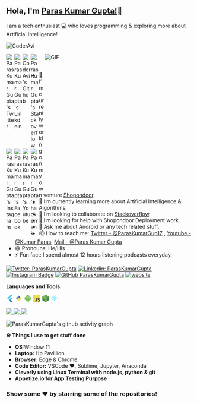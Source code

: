 ## Hola, I'm [Paras Kumar Gupta!](https://coderavi.github.io/my-protfolio/)👋
I am a tech enthusiast 💻 who loves programming & exploring more about Artificial Intelligence!
<p align="left">
<img src="https://komarev.com/ghpvc/?username=CoderAvi&label=Profile views&color=green&style=plastic" alt="CoderAvi" /> 
</p>
</a><img align="right" alt="GIF" src="https://camo.githubusercontent.com/992babdffd8c74a1502de375fbdf7e4d54773242/68747470733a2f2f6d656469612e67697068792e636f6d2f6d656469612f53576f536b4e36447854737a71494b4571762f67697068792e676966" width="400" height="355" />
</a>


<a href="https://twitter.com/ParasKumarGup17">
  <img align="left" alt="Paras Kumar Gupta's Twitter" width="22px" src="https://cdn.jsdelivr.net/npm/simple-icons@v3/icons/twitter.svg" />
</a>
<a href="https://www.linkedin.com/in/paras-kumar-gupta-28933917a/">
  <img align="left" alt="Paras Kumar Gupta's Linkdein" width="22px" src="https://cdn.jsdelivr.net/npm/simple-icons@v3/icons/linkedin.svg" />
</a>
<a href="https://github.com/ParasKumarGupta">
  <img align="left" alt="Coder Avi's Github" width="22px" src="https://cdn.jsdelivr.net/npm/simple-icons@v3/icons/github.svg" />
</a>
<a href="https://stackoverflow.com/users/19095019/paras-kumar-gupta">
  <img align="left" alt="Paras Kumar Gupta's Stackoverflow" width="22px" src="https://cdn.jsdelivr.net/npm/simple-icons@v3/icons/stackoverflow.svg" />
</a>
<a href="https://www.instagram.com/i.am_paras701/">
  <img align="left" alt="Paras Kumar Gupta's Instagram" width="22px" src="https://cdn.jsdelivr.net/npm/simple-icons@v3/icons/instagram.svg" />
</a>
<a href="https://www.facebook.com/profile.php?id=100015202533195">
  <img align="left" alt="Paras Kumar Gupta's Facebook" width="22px" src="https://cdn.jsdelivr.net/npm/simple-icons@v3/icons/facebook.svg" />

<a href="https://www.youtube.com/channel/UCyobVysTyDTHnFY-gI39jRg">
  <img align="left" alt="Paras Kumar Gupta's Youtube" width="22px" src="https://cdn.jsdelivr.net/npm/simple-icons@v3/icons/youtube.svg" />
</a>
<a href="https://www.hackerrank.com/11906922ParasKG">
  <img align="left" alt="Paras Kumar Gupta's hackerrank" width="22px" src="https://cdn.jsdelivr.net/npm/simple-icons@v3/icons/hackerrank.svg" />
</a>	
<br/>
<br/>
		
- 🔭 I’m currently working on my own venture [Shopondoor](https://shopondoor.com/).
- 🌱 I’m currently learning more about Artificial Intelligence & Algorithms.
- 👯 I’m looking to collaborate on [Stackoverflow](https://stackoverflow.com/users/19095019/paras-kumar-gupta?tab=profile).
- 🤔 I’m looking for help with Shopondoor Deployment work.
- 💬 Ask me about Android or any tech related stuff.
- 📫 How to reach me: [Twitter - @ParasKumarGup17](https://twitter.com/ParasKumarGup17) , [Youtube - @Kumar Paras](https://www.youtube.com/channel/UCyobVysTyDTHnFY-gI39jRg), [Mail - @Paras Kumar Gupta](mailto:kumarparas422@gmail.com)
- 😄 Pronouns: He/His    
- ⚡ Fun fact: I spend almost 12 hours listening podcasts everyday.       
           
 
[![Twitter: ParasKumarGupta](https://img.shields.io/twitter/follow/Coder_Avi?style=social)](https://twitter.com/ParasKumarGup17)
[![Linkedin: ParasKumarGupta](https://img.shields.io/badge/-coderavi-blue?style=flat-square&logo=Linkedin&logoColor=white&link=https://www.linkedin.com/in/paras-kumar-gupta-28933917a/)](https://www.linkedin.com/in/paras-kumar-gupta-28933917a/)
[![Instagram Badge](https://img.shields.io/badge/-Instagram-e4405f?style=flat-square&logo=Instagram&logoColor=white)](https://www.instagram.com/i.am_paras701/) 
[![GitHub ParasKumarGupta](https://img.shields.io/github/followers/ParasKumarGupta?label=follow&style=social)](https://github.com/ParasKumarGupta)
[![website](https://img.shields.io/badge/Portfolio-coderavi.tech-2648ff?style=flat-square&logo=google-chrome)](https://coderavi.github.io/my-protfolio/)

**Languages and Tools:**  

<code><img height="20" src="https://raw.githubusercontent.com/github/explore/80688e429a7d4ef2fca1e82350fe8e3517d3494d/topics/flutter/flutter.png"></code>
<code><img height="20" src="https://raw.githubusercontent.com/github/explore/80688e429a7d4ef2fca1e82350fe8e3517d3494d/topics/python/python.png"></code>
<code><img height="20" src="https://raw.githubusercontent.com/github/explore/80688e429a7d4ef2fca1e82350fe8e3517d3494d/topics/android/android.png"></code>
<code><img height="20" src="https://raw.githubusercontent.com/github/explore/80688e429a7d4ef2fca1e82350fe8e3517d3494d/topics/javascript/javascript.png"></code>
<code><img height="20" src="https://raw.githubusercontent.com/github/explore/80688e429a7d4ef2fca1e82350fe8e3517d3494d/topics/nodejs/nodejs.png"></code>
<code><img height="20" src="https://raw.githubusercontent.com/github/explore/80688e429a7d4ef2fca1e82350fe8e3517d3494d/topics/react/react.png"></code>   

<a href="https://github.com/ParasKumarGupta">
<img height="114em"src="https://github-readme-stats.vercel.app/api?username=ParasKumarGupta&show_icons=true&theme=algolia&include_all_commits=true&count_private=true"/>

<img height="114em" src="https://github-readme-stats-eight-theta.vercel.app/api/top-langs/?username=ParasKumarGupta&layout=compact&langs_count=6&theme=algolia"/>
<img height="114em" src="https://github-readme-streak-stats.herokuapp.com/?user=ParasKumarGupta&show_icons=true&locale=en&layout=compact&theme=algolia&line_height=0"/>
</a>

![ParasKumarGupta's github activity graph](https://activity-graph.herokuapp.com/graph?username=ParasKumarGupta&bg_color=000000&color=4cd8f0&line=2fc8ee&point=ffffff&area=true&hide_border=true)

<b>⚙️ Things I use to get stuff done</b></summary>
  	<ul>
  	    <li><b>OS:</b>Window 11 </li>
	    <li><b>Laptop: </b> Hp Pavillion</li>
  	    <li><b>Browser: </b> Edge & Chrome</li>
	    <li><b>Code Editor:</b> VSCode ❤, Sublime, Jupyter, Anaconda</li>
            <li><b>Cleverly using Linux Terminal with node.js, python & git</li>
		<li><b>Appetize.io for App Testing Purpose</li>
	</ul>	

<div align="centre">

### Show some ❤️ by starring some of the repositories!



</div>


  
